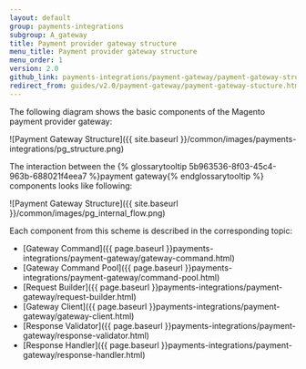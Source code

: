 ```yaml
---
layout: default
group: payments-integrations
subgroup: A_gateway
title: Payment provider gateway structure
menu_title: Payment provider gateway structure
menu_order: 1
version: 2.0
github_link: payments-integrations/payment-gateway/payment-gateway-structure.md
redirect_from: guides/v2.0/payment-gateway/payment-gateway-stucture.html
---
```


The following diagram shows the basic components of the Magento payment provider gateway:

![Payment Gateway Structure]({{ site.baseurl }}/common/images/payments-integrations/pg_structure.png)

The interaction between the {% glossarytooltip 5b963536-8f03-45c4-963b-688021f4eea7 %}payment gateway{% endglossarytooltip %} components looks like following:

![Payment Gateway Structure]({{ site.baseurl }}/common/images/pg_internal_flow.png)

Each component from this scheme is described in the corresponding topic:

* [Gateway Command]({{ page.baseurl }}payments-integrations/payment-gateway/gateway-command.html)
* [Gateway Command Pool]({{ page.baseurl }}payments-integrations/payment-gateway/command-pool.html)
* [Request Builder]({{ page.baseurl }}payments-integrations/payment-gateway/request-builder.html)
* [Gateway Client]({{ page.baseurl }}payments-integrations/payment-gateway/gateway-client.html)
* [Response Validator]({{ page.baseurl }}payments-integrations/payment-gateway/response-validator.html)
* [Response Handler]({{ page.baseurl }}payments-integrations/payment-gateway/response-handler.html)




